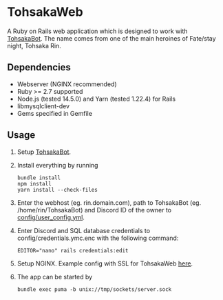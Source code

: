 # TohsakaWeb
A Ruby on Rails web application which is designed to work with [TohsakaBot](https://github.com/Luukuton/TohsakaBot). The name comes from one of the main heroines of Fate/stay night, Tohsaka Rin.

## Dependencies
* Webserver (NGINX recommended)
* Ruby >= 2.7 supported
* Node.js (tested 14.5.0) and Yarn (tested 1.22.4) for Rails
* libmysqlclient-dev
* Gems specified in Gemfile

## Usage
1. Setup [TohsakaBot](https://github.com/Luukuton/TohsakaBot).
2. Install everything by running 

   ```
   bundle install
   npm install
   yarn install --check-files
   ```
3. Enter the webhost (eg. rin.domain.com), path to TohsakaBot (eg. /home/rin/TohsakaBot) and Discord ID of the owner to [config/user_config.yml](config/user_config.yml).
4. Enter Discord and SQL database credentials to config/credentials.ymc.enc with the following command: 
   
   ```
   EDITOR="nano" rails credentials:edit
   ```
5. Setup NGINX. Example config with SSL for TohsakaWeb [here](documentation/tohsakaweb_nginx.conf).
6. The app can be started by 
   
   ```
   bundle exec puma -b unix://tmp/sockets/server.sock
   ```
